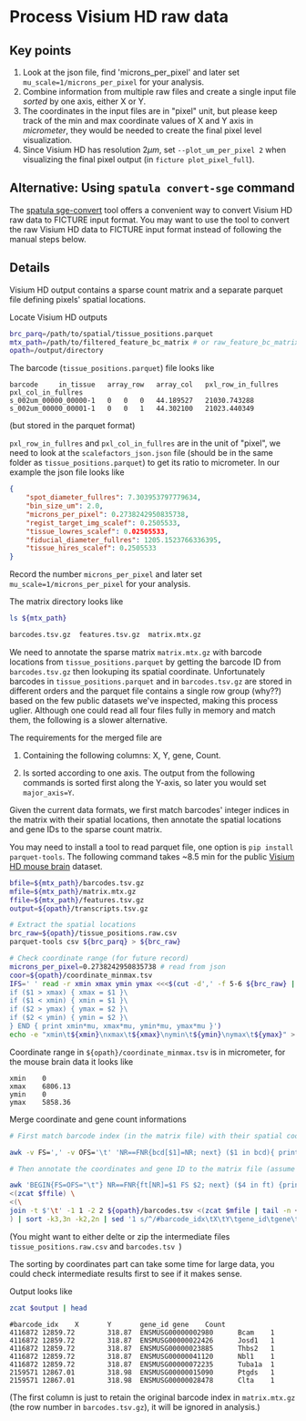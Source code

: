 # Process Visium HD raw data

## Key points
1) Look at the json file, find 'microns_per_pixel' and later set `mu_scale=1/microns_per_pixel` for your analysis.
2) Combine information from multiple raw files and create a single input file *sorted* by one axis, either X or Y.
3) The coordinates in the input files are in "pixel" unit, but please keep track of the min and max coordinate values of X and Y axis in *micrometer*, they would be needed to create the final pixel level visualization.
4) Since Visium HD has resolution $2\mu m$, set `--plot_um_per_pixel 2` when visualizing the final pixel output (in `ficture plot_pixel_full`).

## Alternative: Using `spatula convert-sge` command

The [spatula sge-convert](https://seqscope.github.io/spatula/tools/convert_sge/) tool offers a convenient way to convert Visium HD raw data to FICTURE input format. You may want to use the tool to convert the raw Visium HD data to FICTURE input format instead of following the manual steps below.

## Details

Visium HD output contains a sparse count matrix and a separate parquet file defining pixels' spatial locations.

Locate Visium HD outputs
```bash linenums="1"
brc_parq=/path/to/spatial/tissue_positions.parquet
mtx_path=/path/to/filtered_feature_bc_matrix # or raw_feature_bc_matrix
opath=/output/directory
```

The barcode (`tissue_positions.parquet`) file looks like
```plaintext linenums="1"
barcode 	in_tissue 	array_row 	array_col 	pxl_row_in_fullres 	pxl_col_in_fullres
s_002um_00000_00000-1 	0 	0 	0 	44.189527 	21030.743288
s_002um_00000_00001-1 	0 	0 	1 	44.302100 	21023.440349
```
(but stored in the parquet format)

`pxl_row_in_fullres` and `pxl_col_in_fullres` are in the unit of "pixel", we need to look at the `scalefactors_json.json` file (should be in the same folder as `tissue_positions.parquet`) to get its ratio to micrometer. In our example the json file looks like

```json linenums="1"
{
    "spot_diameter_fullres": 7.303953797779634,
    "bin_size_um": 2.0,
    "microns_per_pixel": 0.2738242950835738,
    "regist_target_img_scalef": 0.2505533,
    "tissue_lowres_scalef": 0.02505533,
    "fiducial_diameter_fullres": 1205.1523766336395,
    "tissue_hires_scalef": 0.2505533
}
```
Record the number `microns_per_pixel` and later set `mu_scale=1/microns_per_pixel` for your analysis.



The matrix directory looks like
```bash linenums="1"
ls ${mtx_path}
```

```bash linenums="1"
barcodes.tsv.gz  features.tsv.gz  matrix.mtx.gz
```

We need to annotate the sparse matrix `matrix.mtx.gz` with barcode locations from `tissue_positions.parquet` by getting the barcode ID from `barcodes.tsv.gz` then lookuping its spatial coordinate. Unfortunately barcodes in `tissue_positions.parquet` and in `barcodes.tsv.gz` are stored in different orders and the parquet file contains a single row group (why??) based on the few public datasets we've inspected, making this process uglier. Although one could read all four files fully in memory and match them, the following is a slower alternative.

The requirements for the merged file are

1) Containing the following columns: X, Y, gene, Count.

2) Is sorted according to one axis. The output from the following commands is sorted first along the Y-axis, so later you would set `major_axis=Y`.

Given the current data formats, we first match barcodes' integer indices in the matrix with their spatial locations, then annotate the spatial locations and gene IDs to the sparse count matrix.

You may need to install a tool to read parquet file, one option is `pip install parquet-tools`. The following command takes ~8.5 min for the public [Visium HD mouse brain](https://www.10xgenomics.com/datasets/visium-hd-cytassist-gene-expression-libraries-of-mouse-brain-he) dataset.

```bash linenums="1"
bfile=${mtx_path}/barcodes.tsv.gz
mfile=${mtx_path}/matrix.mtx.gz
ffile=${mtx_path}/features.tsv.gz
output=${opath}/transcripts.tsv.gz

# Extract the spatial locations
brc_raw=${opath}/tissue_positions.raw.csv
parquet-tools csv ${brc_parq} > ${brc_raw}

# Check coordinate range (for future record)
microns_per_pixel=0.2738242950835738 # read from json
coor=${opath}/coordinate_minmax.tsv
IFS=' ' read -r xmin xmax ymin ymax <<<$(cut -d',' -f 5-6 ${brc_raw} | tail -n +2 | awk -v mu=$microns_per_pixel -v FS=',' 'NR == 1 { xmin = $1; xmax = $1; ymin = $2; ymax = $2 } {\
if ($1 > xmax) { xmax = $1 }\
if ($1 < xmin) { xmin = $1 }\
if ($2 > ymax) { ymax = $2 }\
if ($2 < ymin) { ymin = $2 }\
} END { print xmin*mu, xmax*mu, ymin*mu, ymax*mu }')
echo -e "xmin\t${xmin}\nxmax\t${xmax}\nymin\t${ymin}\nymax\t${ymax}" > ${coor}
```

Coordinate range in `${opath}/coordinate_minmax.tsv` is in micrometer, for the mouse brain data it looks like
```plaintext linenums="1"
xmin    0
xmax    6806.13
ymin    0
ymax    5858.36
```

Merge coordinate and gene count informations
```bash linenums="1"
# First match barcode index (in the matrix file) with their spatial coordinates (in the tissue_positions file)

awk -v FS=',' -v OFS='\t' 'NR==FNR{bcd[$1]=NR; next} ($1 in bcd){ printf "%d\t%.2f\t%.2f\n", bcd[$1], $2, $3 } ' <(zcat $bfile) <(cut -d',' -f 1,5,6 ${brc_raw}) | sort -k1,1n > ${opath}/barcodes.tsv

# Then annotate the coordinates and gene ID to the matrix file (assume matrix.mtx.gz is sorted by the pixel indices, which seems to be always true)

awk 'BEGIN{FS=OFS="\t"} NR==FNR{ft[NR]=$1 FS $2; next} ($4 in ft) {print $1, $2, $3, ft[$4], $5 }' \
<(zcat $ffile) \
<(\
join -t $'\t' -1 1 -2 2 ${opath}/barcodes.tsv <(zcat $mfile | tail -n +4 | sed 's/ /\t/g') \
) | sort -k3,3n -k2,2n | sed '1 s/^/#barcode_idx\tX\tY\tgene_id\tgene\tCount\n/' | gzip -c > ${output}
```

(You might want to either delte or zip the intermediate files `tissue_positions.raw.csv` and `barcodes.tsv `)

The sorting by coordinates part can take some time for large data, you could check intermediate results first to see if it makes sense.

Output looks like
```bash linenums="1"
zcat $output | head
```

```plaintext linenums="1"
#barcode_idx    X       Y       gene_id gene    Count
4116872 12859.72        318.87  ENSMUSG00000002980      Bcam    1
4116872 12859.72        318.87  ENSMUSG00000022426      Josd1   1
4116872 12859.72        318.87  ENSMUSG00000023885      Thbs2   1
4116872 12859.72        318.87  ENSMUSG00000041120      Nbl1    1
4116872 12859.72        318.87  ENSMUSG00000072235      Tuba1a  1
2159571 12867.01        318.98  ENSMUSG00000015090      Ptgds   1
2159571 12867.01        318.98  ENSMUSG00000028478      Clta    1
```
(The first column is just to retain the original barcode index in `matrix.mtx.gz` (the row number in `barcodes.tsv.gz`), it will be ignored in analysis.)
